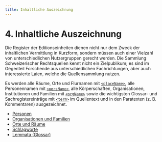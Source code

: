 ```yaml
---
title: Inhaltliche Auszeichnung
---
```


# 4. Inhaltliche Auszeichnung

Die Register der Editionseinheiten dienen nicht nur dem Zweck der inhaltlichen
Vermittlung in Kurzform, sondern müssen auch einer Vielzahl von
unterschiedlichen Nutzergruppen gerecht werden.
Die Sammlung Schweizerischer Rechtsquellen kennt nicht ein Zielpublikum;
es sind im Gegenteil Forschende aus unterschiedlichen Fachrichtungen,
aber auch interessierte Laien, welche die Quellensammlung nutzen.

Es werden alle Räume, Orte und Flurnamen mit [`<placeName>`](placeName.de.md),
alle Personennamen mit [`<persName>`](persName.de.md), alle Körperschaften,
Organisationen, Institutionen und Familien mit [`<orgName>`](orgName.de.md)
sowie die wichtigsten Glossar- und Sachregistereinträge mit
[`<term>`](term.de.md) im Quellentext und in den Paratexten
(z. B. Kommentaren) ausgezeichnet.

- [Personen](persons.de.md)
- [Organisationen und Familien](organisations.de.md)
- [Orte und Räume](places.de.md)
- [Schlagworte](keyword_entries.de.md)
- [Lemmata (Glossar)](lemmata.de.md)

